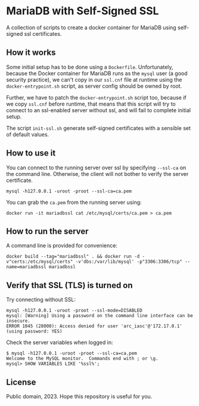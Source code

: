# MariaDB with Self-Signed SSL

A collection of scripts to create a docker container for MariaDB using self-signed ssl certificates.

## How it works

Some initial setup has to be done using a `Dockerfile`. Unfortunately, because the Docker container for
MariaDB runs as the `mysql` user (a good security practice), we can't copy in our `ssl.cnf` file at
runtime using the `docker-entrypoint.sh` script, as server config should be owned by root.

Further, we have to patch the `docker-entrypoint.sh` script too, because if we copy `ssl.cnf` before 
runtime, that means that this script will try to connect to an ssl-enabled server without ssl, and
will fail to complete initial setup.

The script `init-ssl.sh` generate self-signed certificates with a sensible set of default values.

## How to use it

You can connect to the running server over ssl by specifying `--ssl-ca` on the command line. Otherwise,
the client will not bother to verify the server certificate.

```
mysql -h127.0.0.1 -uroot -proot --ssl-ca=ca.pem
```

You can grab the `ca.pem` from the running server using:

```
docker run -it mariadbssl cat /etc/mysql/certs/ca.pem > ca.pem
```

## How to run the server

A command line is provided for convenience:

```
docker build --tag="mariadbssl" . && docker run -d -v"certs:/etc/mysql/certs" -v'dbs:/var/lib/mysql' -p"3306:3306/tcp" --name=mariadbssl mariadbssl
```

## Verify that SSL (TLS) is turned on

Try connecting without SSL:

```
mysql -h127.0.0.1 -uroot -proot --ssl-mode=DISABLED
mysql: [Warning] Using a password on the command line interface can be insecure.
ERROR 1045 (28000): Access denied for user 'arc_iasc'@'172.17.0.1' (using password: YES)
```

Check the server variables when logged in:

```
$ mysql -h127.0.0.1 -uroot -proot --ssl-ca=ca.pem
Welcome to the MySQL monitor.  Commands end with ; or \g.
mysql> SHOW VARIABLES LIKE '%ssl%';
```
## License

Public domain, 2023.
Hope this repository is useful for you.
